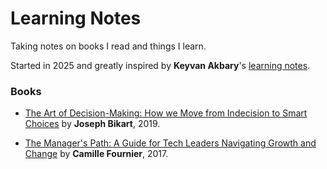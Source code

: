# Learning Notes

Taking notes on books I read and things I learn.

Started in 2025 and greatly inspired by **Keyvan Akbary**'s [learning notes](https://github.com/keyvanakbary/learning-notes/).


### Books

- [The Art of Decision-Making: How we Move from Indecision to Smart Choices](books/the-art-of-decision-making.md) by **Joseph Bikart**, 2019.

- [The Manager's Path: A Guide for Tech Leaders Navigating Growth and Change](books/the-managers-path.md) by **Camille Fournier**, 2017.

